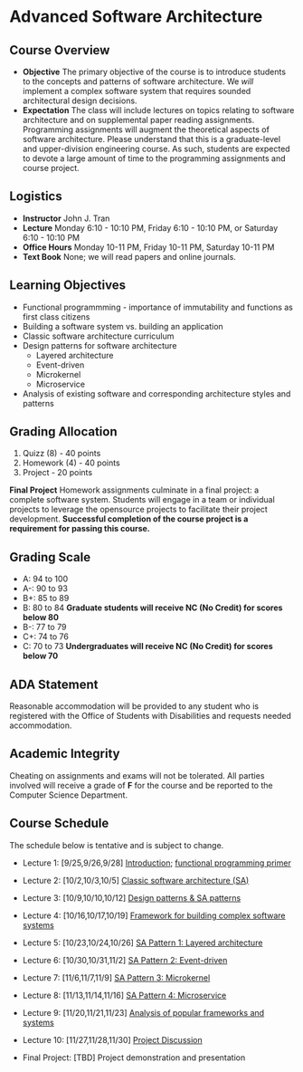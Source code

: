 # Advanced Software Architecture

## Course Overview

- **Objective** The primary objective of the course is to introduce students to the concepts and patterns of software architecture.  We _will_ implement a complex software system that requires sounded architectural design decisions.
- **Expectation** The class will include lectures on topics relating to software architecture and on supplemental paper reading assignments.  Programming assignments will augment the theoretical aspects of software architecture.  Please understand that this is a graduate-level and upper-division engineering course.  As such, students are expected to devote a large amount of time to the programming assignments and course project.

## Logistics

- **Instructor** John J. Tran
- **Lecture** Monday 6:10 - 10:10 PM, Friday 6:10 - 10:10 PM, or Saturday 6:10 - 10:10 PM 
- **Office Hours** Monday 10-11 PM, Friday 10-11 PM, Saturday 10-11 PM 
- **Text Book**  None; we will read papers and online journals.

## Learning Objectives

- Functional programmming - importance of immutability and functions as first class citizens
- Building a software system vs. building an application
- Classic software architecture curriculum
- Design patterns for software architecture
  - Layered architecture
  - Event-driven
  - Microkernel
  - Microservice
- Analysis of existing software and corresponding architecture styles and patterns

## Grading Allocation

1. Quizz (8) - 40 points
2. Homework (4) - 40 points
3. Project - 20 points

**Final Project** Homework assignments culminate in a final project: a complete software system. Students will engage in a team or individual projects to leverage the opensource projects to facilitate their project development. **Successful completion of the course project is a requirement for passing this course.**

## Grading Scale

* A: 94 to 100
* A-: 90 to 93
* B+: 85 to 89
* B: 80 to 84 **Graduate students will receive NC (No Credit) for scores below 80**
* B-: 77 to 79
* C+: 74 to 76
* C: 70 to 73 **Undergraduates will receive NC (No Credit) for scores below 70**

## ADA Statement

Reasonable accommodation will be provided to any student who is registered with the Office of Students with Disabilities and requests needed accommodation.

## Academic Integrity

Cheating on assignments and exams will not be tolerated. All parties involved will receive a grade of **F** for the course and be reported to the Computer Science Department.

## Course Schedule

The schedule below is tentative and is subject to change.

* Lecture 1: [9/25,9/26,9/28] [Introduction](documents/notes/introduction.md); [functional programming primer](documents/notes/functional-primer.md)

* Lecture 2: [10/2,10/3,10/5] [Classic software architecture (SA)](documents/notes/classic-software-architecture.md)

* Lecture 3: [10/9,10/10,10/12] [Design patterns & SA patterns](documents/notes/design-patterns.md)

* Lecture 4: [10/16,10/17,10/19] [Framework for building complex software systems](framework-complex-systems.md) 

* Lecture 5: [10/23,10/24,10/26] [SA Pattern 1: Layered architecture](documents/notes/layered-architecture.md)

* Lecture 6: [10/30,10/31,11/2] [SA Pattern 2: Event-driven](documents/notes/event-driven.md)

* Lecture 7: [11/6,11/7,11/9] [SA Pattern 3: Microkernel](documents/notes/microkernel.md)

* Lecture 8: [11/13,11/14,11/16] [SA Pattern 4: Microservice](documents/notes/microservice.md)

* Lecture 9: [11/20,11/21,11/23] [Analysis of popular frameworks and systems](documents/notes/analysis.md)

* Lecture 10: [11/27,11/28,11/30] [Project Discussion](documents/final-project/project.md)

* Final Project: [TBD] Project demonstration and presentation
